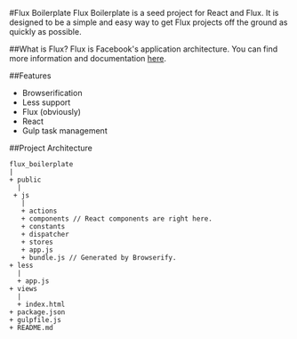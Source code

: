 #Flux Boilerplate
Flux Boilerplate is a seed project for React and Flux. It is designed to be a
simple and easy way to get Flux projects off the ground as quickly as possible. 

##What is Flux?
Flux is Facebook's application architecture. You can find more information
and documentation [here](http://facebook.github.io/flux).

##Features
*	Browserification
*	Less support
*	Flux (obviously)
*	React
*	Gulp task management

##Project Architecture
```
flux_boilerplate
|
+ public
  |
 + js
   |
   + actions
   + components // React components are right here. 
   + constants
   + dispatcher
   + stores
   + app.js
   + bundle.js // Generated by Browserify.
+ less
  |
  + app.js
+ views
  |
  + index.html
+ package.json
+ gulpfile.js
+ README.md
```
